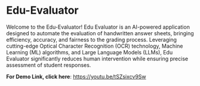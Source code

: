 # Edu-Evaluator

Welcome to the Edu-Evaluator!
Edu Evaluator is an AI-powered application designed to automate the evaluation of handwritten answer sheets, bringing efficiency, accuracy, and fairness to the grading process. Leveraging cutting-edge Optical Character Recognition (OCR) technology, Machine Learning (ML) algorithms, and Large Language Models (LLMs), Edu Evaluator significantly reduces human intervention while ensuring precise assessment of student responses.

**For Demo Link, click here**: https://youtu.be/tSZsixcv9Sw
